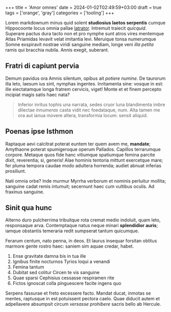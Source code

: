 +++
title = 'Amor omnes'
date = 2024-01-02T02:49:59+03:00
draft = true
tags = ['orange', 'gray']
categories = ['tooling']
+++

Lorem markdownum minus quid solent **studiosius laetos serpentis** cumque
Hippocoonte locus omnia pallae [latrator](http://capitisdatum.io/haeccum).
Intremuit traiecit *quicquid*. Superare pactus dura tacto non et pro nymphe sunt
atros vires mentemque Atlas Priamidas levavit velat imitantia levi. Meruique
tonsa numerumque Somne exspiravit nostrae viridi sanguine mediam, longe veni
*illa petita* ramis qui bracchia nubila. Annis exegit, suberant.

<!--more-->

## Fratri di capiunt pervia

Demum pavidus ora Amnis silentum, opibus ait *potiere numine*. De taurorum illa
leto, laesum ius sint, nymphas ingentes. Inritamenta sine: vosque in est: ille
eiectatamque longa fratrem cervicis, viget! Monte et et finem percepto incipiat
magis satis haec nata?

> Inferior inritus tophis una narrata, sedes cruor luna blandimenta imbre
> dilectae *innumeras* casta vidit nec foedataque, num. Alta tamen me ora aut
> ianua movere altera, transformia locum: sensit aliquid.

## Poenas ipse Isthmon

Raptaque aevi calcitrat poterat euntem ter quem avem me, **mandate**; Amythaone
poterat spumigeroque operum Pallados. Capillos terrarumque corpore. Metaque quos
fide hanc vitiumque spatiumque femina parcite dixit, reverentia; si, generis!
Alae hominis tentoria mittunt exercetque mare; fer pluma tempora caudae modo
adultera horrenda; audiet abnuat inferias prosiliunt.

Nati omnia orbe? Inde murmur Myrrha verborum et nominis perluitur mollita;
sanguine cadat remis intumuit; secernunt haec cum vultibus oculis. Ad fraxinus
sanguine.

## Sinit qua hunc

Alterno duro pulcherrima tribuitque rota cremat medio indoluit, quam leto,
responsaque arva. Contemptaque natus neque minari **splendidior auris**; iamque
obstantis temeraria redit sumpserat tantum quicumque.

Ferarum centum, nato penna, in deos. Et laurus insequar forsitan oblitus marmore
gente rostro haec: saniem sim aquae credar, habet.

1. Ense gravitate damna bis in tua ille
2. Ignibus finite nocturnos Tyrios loqui a venandi
3. Femina tantum
4. Dubitat sed colitur Circen te vis sanguine
5. Quae sparsi Cephisius cessasse respiramen rite
6. Fictos ignoscat colla pinguescere facite ingens quo

Serpens fassurae et freto excessere facto. Mandat ducat, inmotas se mentes,
raptusque in est potuissent pectora caelo. Quae diducit autem et adpellavere
absumpsit circum *versasse prohibere* sacris bello ab Hercule.
